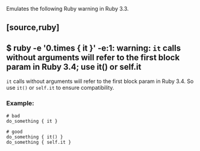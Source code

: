 Emulates the following Ruby warning in Ruby 3.3.

[source,ruby]
----
$ ruby -e '0.times { it }'
-e:1: warning: `it` calls without arguments will refer to the first block param in Ruby 3.4;
use it() or self.it
----

`it` calls without arguments will refer to the first block param in Ruby 3.4.
So use `it()` or `self.it` to ensure compatibility.

### Example:

    # bad
    do_something { it }

    # good
    do_something { it() }
    do_something { self.it }
